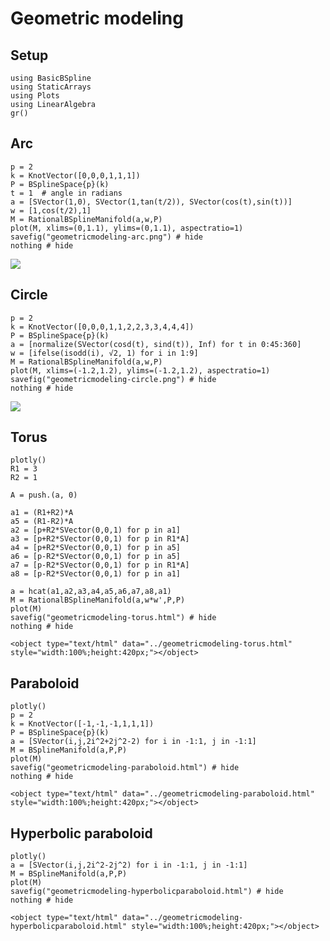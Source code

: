 # Geometric modeling

## Setup

```@example geometricmodeling
using BasicBSpline
using StaticArrays
using Plots
using LinearAlgebra
gr()
```

## Arc
```@example geometricmodeling
p = 2
k = KnotVector([0,0,0,1,1,1])
P = BSplineSpace{p}(k)
t = 1  # angle in radians
a = [SVector(1,0), SVector(1,tan(t/2)), SVector(cos(t),sin(t))]
w = [1,cos(t/2),1]
M = RationalBSplineManifold(a,w,P)
plot(M, xlims=(0,1.1), ylims=(0,1.1), aspectratio=1)
savefig("geometricmodeling-arc.png") # hide
nothing # hide
```

![](geometricmodeling-arc.png)

## Circle
```@example geometricmodeling
p = 2
k = KnotVector([0,0,0,1,1,2,2,3,3,4,4,4])
P = BSplineSpace{p}(k)
a = [normalize(SVector(cosd(t), sind(t)), Inf) for t in 0:45:360]
w = [ifelse(isodd(i), √2, 1) for i in 1:9]
M = RationalBSplineManifold(a,w,P)
plot(M, xlims=(-1.2,1.2), ylims=(-1.2,1.2), aspectratio=1)
savefig("geometricmodeling-circle.png") # hide
nothing # hide
```

![](geometricmodeling-circle.png)

## Torus
```@example geometricmodeling
plotly()
R1 = 3
R2 = 1

A = push.(a, 0)

a1 = (R1+R2)*A
a5 = (R1-R2)*A
a2 = [p+R2*SVector(0,0,1) for p in a1]
a3 = [p+R2*SVector(0,0,1) for p in R1*A]
a4 = [p+R2*SVector(0,0,1) for p in a5]
a6 = [p-R2*SVector(0,0,1) for p in a5]
a7 = [p-R2*SVector(0,0,1) for p in R1*A]
a8 = [p-R2*SVector(0,0,1) for p in a1]

a = hcat(a1,a2,a3,a4,a5,a6,a7,a8,a1)
M = RationalBSplineManifold(a,w*w',P,P)
plot(M)
savefig("geometricmodeling-torus.html") # hide
nothing # hide
```

```@raw html
<object type="text/html" data="../geometricmodeling-torus.html" style="width:100%;height:420px;"></object>
```

## Paraboloid
```@example geometricmodeling
plotly()
p = 2
k = KnotVector([-1,-1,-1,1,1,1])
P = BSplineSpace{p}(k)
a = [SVector(i,j,2i^2+2j^2-2) for i in -1:1, j in -1:1]
M = BSplineManifold(a,P,P)
plot(M)
savefig("geometricmodeling-paraboloid.html") # hide
nothing # hide
```

```@raw html
<object type="text/html" data="../geometricmodeling-paraboloid.html" style="width:100%;height:420px;"></object>
```

## Hyperbolic paraboloid
```@example geometricmodeling
plotly()
a = [SVector(i,j,2i^2-2j^2) for i in -1:1, j in -1:1]
M = BSplineManifold(a,P,P)
plot(M)
savefig("geometricmodeling-hyperbolicparaboloid.html") # hide
nothing # hide
```

```@raw html
<object type="text/html" data="../geometricmodeling-hyperbolicparaboloid.html" style="width:100%;height:420px;"></object>
```

